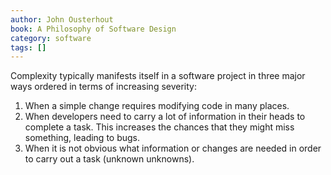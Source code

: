 ```yaml
---
author: John Ousterhout
book: A Philosophy of Software Design
category: software
tags: []
---
```

Complexity typically manifests itself in a software project in three major ways ordered in terms of increasing severity:

  1. When a simple change requires modifying code in many places.
  2. When developers need to carry a lot of information in their heads to complete a task. This increases the chances that they might miss something, leading to bugs.
  3. When it is not obvious what information or changes are needed in order to carry out a task (unknown unknowns).